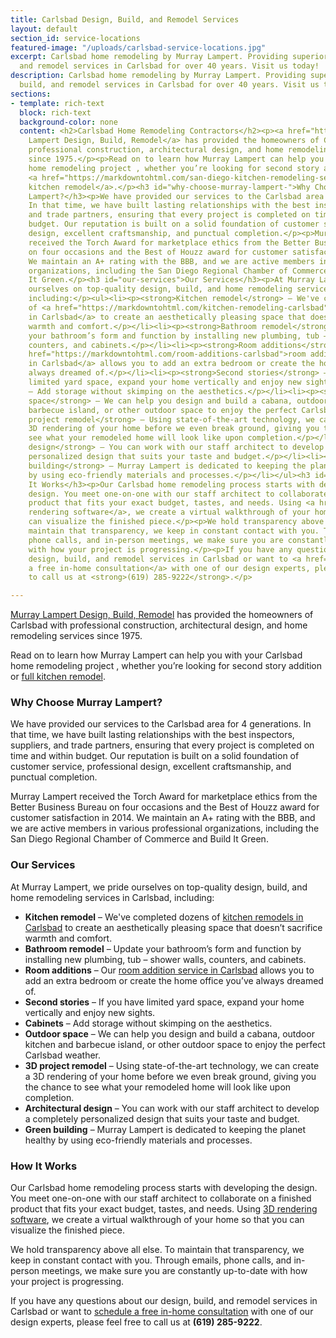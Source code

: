 ```yaml
---
title: Carlsbad Design, Build, and Remodel Services
layout: default
section_id: service-locations
featured-image: "/uploads/carlsbad-service-locations.jpg"
excerpt: Carlsbad home remodeling by Murray Lampert. Providing superior design, build,
  and remodel services in Carlsbad for over 40 years. Visit us today!
description: Carlsbad home remodeling by Murray Lampert. Providing superior design,
  build, and remodel services in Carlsbad for over 40 years. Visit us today!
sections:
- template: rich-text
  block: rich-text
  background-color: none
  content: <h2>Carlsbad Home Remodeling Contractors</h2><p><a href="https://markdowntohtml.com/">Murray
    Lampert Design, Build, Remodel</a> has provided the homeowners of Carlsbad with
    professional construction, architectural design, and home remodeling services
    since 1975.</p><p>Read on to learn how Murray Lampert can help you with your Carlsbad
    home remodeling project , whether you’re looking for second story addition or
    <a href="https://markdowntohtml.com/san-diego-kitchen-remodeling-services">full
    kitchen remodel</a>.</p><h3 id="why-choose-murray-lampert-">Why Choose Murray
    Lampert?</h3><p>We have provided our services to the Carlsbad area for 4 generations.
    In that time, we have built lasting relationships with the best inspectors, suppliers,
    and trade partners, ensuring that every project is completed on time and within
    budget. Our reputation is built on a solid foundation of customer service, professional
    design, excellent craftsmanship, and punctual completion.</p><p>Murray Lampert
    received the Torch Award for marketplace ethics from the Better Business Bureau
    on four occasions and the Best of Houzz award for customer satisfaction in 2014.
    We maintain an A+ rating with the BBB, and we are active members in various professional
    organizations, including the San Diego Regional Chamber of Commerce and Build
    It Green.</p><h3 id="our-services">Our Services</h3><p>At Murray Lampert, we pride
    ourselves on top-quality design, build, and home remodeling services in Carlsbad,
    including:</p><ul><li><p><strong>Kitchen remodel</strong> – We've completed dozens
    of <a href="https://markdowntohtml.com/kitchen-remodeling-carlsbad">kitchen remodels
    in Carlsbad</a> to create an aesthetically pleasing space that doesn’t sacrifice
    warmth and comfort.</p></li><li><p><strong>Bathroom remodel</strong> – Update
    your bathroom’s form and function by installing new plumbing, tub – shower walls,
    counters, and cabinets.</p></li><li><p><strong>Room additions</strong> – Our <a
    href="https://markdowntohtml.com/room-additions-carlsbad">room addition service
    in Carlsbad</a> allows you to add an extra bedroom or create the home office you’ve
    always dreamed of.</p></li><li><p><strong>Second stories</strong> – If you have
    limited yard space, expand your home vertically and enjoy new sights.</p></li><li><p><strong>Cabinets</strong>
    – Add storage without skimping on the aesthetics.</p></li><li><p><strong>Outdoor
    space</strong> – We can help you design and build a cabana, outdoor kitchen and
    barbecue island, or other outdoor space to enjoy the perfect Carlsbad weather.</p></li><li><p><strong>3D
    project remodel</strong> – Using state-of-the-art technology, we can create a
    3D rendering of your home before we even break ground, giving you the chance to
    see what your remodeled home will look like upon completion.</p></li><li><p><strong>Architectural
    design</strong> – You can work with our staff architect to develop a completely
    personalized design that suits your taste and budget.</p></li><li><p><strong>Green
    building</strong> – Murray Lampert is dedicated to keeping the planet healthy
    by using eco-friendly materials and processes.</p></li></ul><h3 id="how-it-works">How
    It Works</h3><p>Our Carlsbad home remodeling process starts with developing the
    design. You meet one-on-one with our staff architect to collaborate on a finished
    product that fits your exact budget, tastes, and needs. Using <a href="https://markdowntohtml.com/3d-architectural-rendering-services">3D
    rendering software</a>, we create a virtual walkthrough of your home so that you
    can visualize the finished piece.</p><p>We hold transparency above all else. To
    maintain that transparency, we keep in constant contact with you. Through emails,
    phone calls, and in-person meetings, we make sure you are constantly up-to-date
    with how your project is progressing.</p><p>If you have any questions about our
    design, build, and remodel services in Carlsbad or want to <a href="https://markdowntohtml.com/#quick-contact">schedule
    a free in-home consultation</a> with one of our design experts, please feel free
    to call us at <strong>(619) 285-9222</strong>.</p>

---
```

[Murray Lampert Design, Build, Remodel](/) has provided the homeowners of Carlsbad with professional construction, architectural design, and home remodeling services since 1975.

Read on to learn how Murray Lampert can help you with your Carlsbad home remodeling project , whether you’re looking for second story addition or [full kitchen remodel](/san-diego-kitchen-remodeling-services).

### Why Choose Murray Lampert?

We have provided our services to the Carlsbad area for 4 generations. In that time, we have built lasting relationships with the best inspectors, suppliers, and trade partners, ensuring that every project is completed on time and within budget. Our reputation is built on a solid foundation of customer service, professional design, excellent craftsmanship, and punctual completion.

Murray Lampert received the Torch Award for marketplace ethics from the Better Business Bureau on four occasions and the Best of Houzz award for customer satisfaction in 2014. We maintain an A+ rating with the BBB, and we are active members in various professional organizations, including the San Diego Regional Chamber of Commerce and Build It Green.

### Our Services

At Murray Lampert, we pride ourselves on top-quality design, build, and home remodeling services in Carlsbad, including:

- **Kitchen remodel** – We've completed dozens of [kitchen remodels in Carlsbad](/kitchen-remodeling-carlsbad) to create an aesthetically pleasing space that doesn’t sacrifice warmth and comfort.
- **Bathroom remodel** – Update your bathroom’s form and function by installing new plumbing, tub – shower walls, counters, and cabinets.
- **Room additions** – Our [room addition service in Carlsbad](/room-additions-carlsbad) allows you to add an extra bedroom or create the home office you’ve always dreamed of.
- **Second stories** – If you have limited yard space, expand your home vertically and enjoy new sights.
- **Cabinets** – Add storage without skimping on the aesthetics.
- **Outdoor space** – We can help you design and build a cabana, outdoor kitchen and barbecue island, or other outdoor space to enjoy the perfect Carlsbad weather.
- **3D project remodel** – Using state-of-the-art technology, we can create a 3D rendering of your home before we even break ground, giving you the chance to see what your remodeled home will look like upon completion.
- **Architectural design** – You can work with our staff architect to develop a completely personalized design that suits your taste and budget.
- **Green building** – Murray Lampert is dedicated to keeping the planet healthy by using eco-friendly materials and processes.

### How It Works

Our Carlsbad home remodeling process starts with developing the design. You meet one-on-one with our staff architect to collaborate on a finished product that fits your exact budget, tastes, and needs. Using [3D rendering software](/3d-architectural-rendering-services), we create a virtual walkthrough of your home so that you can visualize the finished piece.

We hold transparency above all else. To maintain that transparency, we keep in constant contact with you. Through emails, phone calls, and in-person meetings, we make sure you are constantly up-to-date with how your project is progressing.

If you have any questions about our design, build, and remodel services in Carlsbad or want to [schedule a free in-home consultation](#quick-contact) with one of our design experts, please feel free to call us at **(619) 285-9222**.